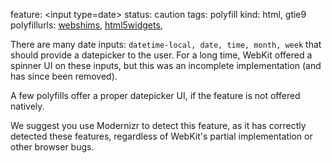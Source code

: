 feature: &lt;input type=date>
status: caution
tags: polyfill
kind: html, gtie9
polyfillurls: [webshims](http://afarkas.github.com/webshim/demos/demos/webforms.html), [html5widgets](http://www.useragentman.com/blog/2010/07/27/cross-browser-html5-forms-using-modernizr-webforms2-and-html5widgets/), 

There are many date inputs: `datetime-local, date, time, month, week` that should provide a datepicker to the user. For a long time, WebKit offered a spinner UI on these inputs, but this was an incomplete implementation (and has since been removed). 

A few polyfills offer a proper datepicker UI, if the feature is not offered natively. 

We suggest you use Modernizr to detect this feature, as it has correctly detected these features, regardless of WebKit's partial implementation or other browser bugs.